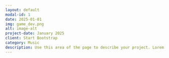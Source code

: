 ```yaml
---
layout: default
modal-id: 1
date: 2025-01-01
img: game_dev.png
alt: image-alt
project-date: January 2025
client: Start Bootstrap
category: Music
description: Use this area of the page to describe your project. Lorem ipsum dolor sit amet, consectetur adipisicing elit. Mollitia neque assumenda ipsam nihil, molestias magnam, recusandae quos quis inventore quisquam velit asperiores, vitae? Reprehenderit soluta, eos quod consequuntur itaque. Nam.
---
```

